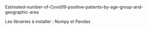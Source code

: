 
Estimated-number-of-Covid19-positive-patients-by-age-group-and-geographic-area

Les librairies à installer : Numpy et Pandas
